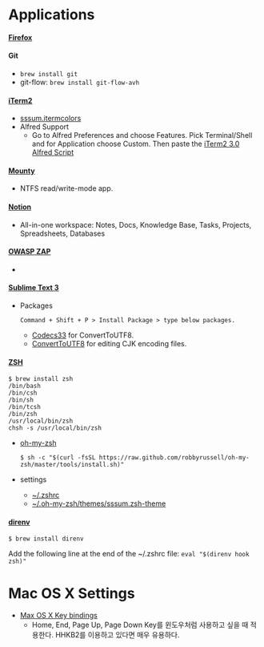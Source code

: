 # Applications

#### [Firefox](https://www.mozilla.org)

#### Git
- ```brew install git```
- git-flow: ```brew install git-flow-avh```

#### [iTerm2](https://www.iterm2.com)
- [sssum.itermcolors](https://github.com/iandmyhand/settings/blob/master/MacOSX/sssum.itermcolors)
- Alfred Support
    - Go to Alfred Preferences and choose Features. Pick Terminal/Shell and for Application choose Custom. Then paste the [iTerm2 3.0 Alfred Script](https://github.com/iandmyhand/settings/blob/master/MacOSX/iTerm2-3.0AlfredScript.txt)

#### [Mounty](http://www.enjoygineering.com/mounty/)
- NTFS read/write-mode app.

#### [Notion](https://www.notion.so/)
- All-in-one workspace: Notes, Docs, Knowledge Base, Tasks, Projects, Spreadsheets, Databases

#### [OWASP ZAP](https://github.com/zaproxy/zaproxy)
- 

#### [Sublime Text 3](http://www.sublimetext.com/3)
- Packages

    ```
    Command + Shift + P > Install Package > type below packages.
    ```
    
    - [Codecs33](https://github.com/seanliang/Codecs33/tree/osx) for ConvertToUTF8.
    - [ConvertToUTF8](https://github.com/seanliang/ConvertToUTF8) for editing CJK encoding files.

#### [ZSH](https://en.wikipedia.org/wiki/Z_shell)
  
```
$ brew install zsh
/bin/bash
/bin/csh
/bin/sh
/bin/tcsh
/bin/zsh
/usr/local/bin/zsh
chsh -s /usr/local/bin/zsh
```
    
- [oh-my-zsh](https://github.com/robbyrussell/oh-my-zsh)
    
    ```
    $ sh -c "$(curl -fsSL https://raw.github.com/robbyrussell/oh-my-zsh/master/tools/install.sh)"
    ```
    
- settings
    - [~/.zshrc](https://github.com/iandmyhand/settings/blob/master/MacOSX/.zshrc)
    - [~/.oh-my-zsh/themes/sssum.zsh-theme](https://github.com/iandmyhand/settings/blob/master/MacOSX/sssum.zsh-theme)

#### [direnv](https://direnv.net/)

```
$ brew install direnv
```

Add the following line at the end of the ~/.zshrc file:
`eval "$(direnv hook zsh)"`

# Mac OS X Settings

- [Max OS X Key bindings](https://github.com/iandmyhand/settings/blob/master/MacOSX/MacOSXKeyBinding.md)
    - Home, End, Page Up, Page Down Key를 윈도우처럼 사용하고 싶을 때 적용한다. HHKB2를 이용하고 있다면 매우 유용하다.
